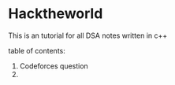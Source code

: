 # Hacktheworld
This is an tutorial for all DSA notes written in c++

table of contents:

1. Codeforces question
2. 
